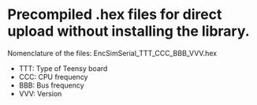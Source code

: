 # Precompiled .hex files for direct upload without installing the library.

Nomenclature of the files:  EncSimSerial_TTT_CCC_BBB_VVV.hex

- TTT: Type of Teensy board  
- CCC: CPU frequency  
- BBB: Bus frequency  
- VVV: Version  
